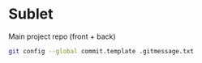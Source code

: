 # Sublet

Main project repo (front + back)

```bash
git config --global commit.template .gitmessage.txt
```
